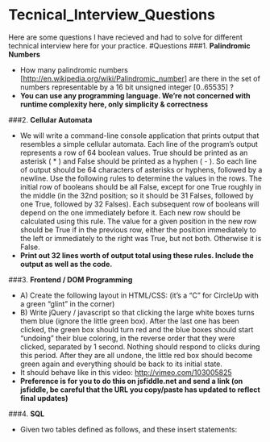 # Tecnical_Interview_Questions
Here are some questions I have recieved and had to solve for different technical interview here for your practice.
#Questions 
###1. <b>Palindromic Numbers</b>
  * How many palindromic numbers [http://en.wikipedia.org/wiki/Palindromic_number] are there in the set of numbers representable by a 16 bit unsigned integer [0..65535] ?
  * <b>You can use any programming language. We’re not concerned with runtime complexity here, only simplicity & correctness</b>

###2. <b>Cellular Automata</b>
  * We will write a command-line console application that prints output that resembles a simple cellular automata. Each line of the program’s output represents a row of 64 boolean values. True should be printed as an asterisk ( * ) and False should be printed as a hyphen ( - ). So each line of output should be 64 characters of asterisks or hyphens, followed by a newline.  Use the following rules to determine the values in the rows. The initial row of booleans should be all False, except for one True roughly in the middle (in the 32nd position; so it should be 31 Falses, followed by one True, followed by 32 Falses). Each subsequent row of booleans will depend on the one immediately before it. Each new row should be calculated using this rule. The value for a given position in the new row should be True if in the previous row, either the position immediately to the left or immediately to the right was True, but not both. Otherwise it is False.
  * <b>Print out 32 lines worth of output total using these rules. Include the output as well as the code.</b>
  
###3. <b>Frontend / DOM Programming</b>
  * A) Create the following layout in HTML/CSS: (it’s a “C” for CircleUp with a green “glint” in the corner)
  * B) Write jQuery / javascript so that clicking the large white boxes turns them blue (ignore the little green box). After the last one has been clicked, the green box should turn red and the blue boxes should start “undoing” their blue coloring, in the reverse order that they were clicked, separated by 1 second.  Nothing should respond to clicks during this period. After they are all undone, the little red box should become green again and everything should be back to its initial state.
  * It should behave like in this video: http://vimeo.com/103005825
  * <b>Preference is for you to do this on jsfiddle.net and send a link (on jsfiddle, be careful that the URL you copy/paste has updated to reflect final updates)</b>

###4. <b>SQL</b>
  * Given two tables defined as follows, and these insert statements:
  
